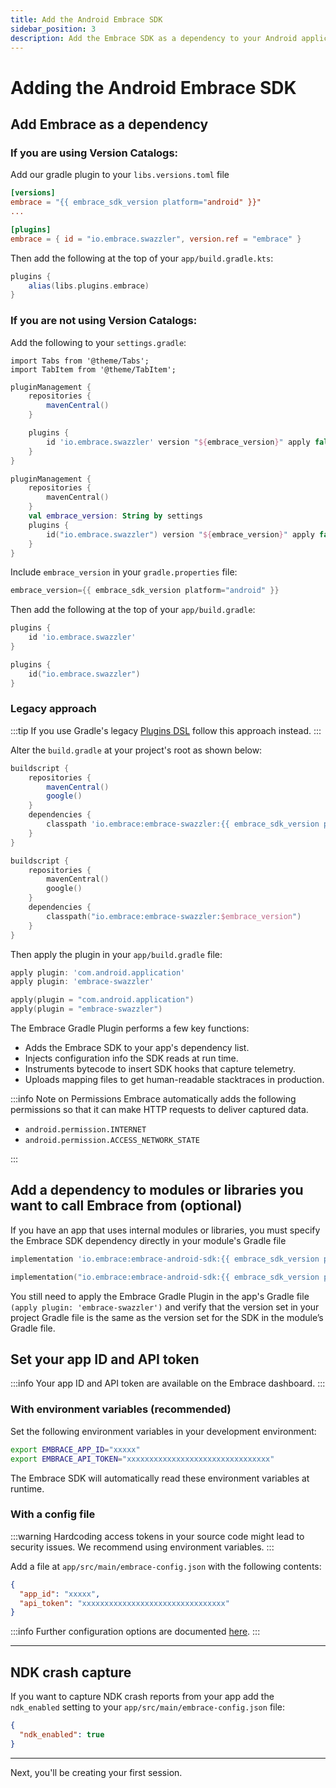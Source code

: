 ```yaml
---
title: Add the Android Embrace SDK
sidebar_position: 3
description: Add the Embrace SDK as a dependency to your Android application
---
```


# Adding the Android Embrace SDK

## Add Embrace as a dependency

### If you are using Version Catalogs:

Add our gradle plugin to your `libs.versions.toml` file

```toml
[versions]
embrace = "{{ embrace_sdk_version platform="android" }}"
...

[plugins]
embrace = { id = "io.embrace.swazzler", version.ref = "embrace" }
```

Then add the following at the top of your `app/build.gradle.kts`:

```groovy
plugins {
    alias(libs.plugins.embrace)
}
```

### If you are not using Version Catalogs:

Add the following to your `settings.gradle`:

```mdx-code-block
import Tabs from '@theme/Tabs';
import TabItem from '@theme/TabItem';
```

<Tabs groupId="android-language" queryString="android-language">
<TabItem value="groovy" label="Groovy">

```groovy
pluginManagement {
    repositories {
        mavenCentral()
    }

    plugins {
        id 'io.embrace.swazzler' version "${embrace_version}" apply false
    }
}
```

</TabItem>

<TabItem value="kotlin" label="Kotlin">

```kotlin
pluginManagement {
    repositories {
        mavenCentral()
    }
    val embrace_version: String by settings
    plugins {
        id("io.embrace.swazzler") version "${embrace_version}" apply false
    }
}
```

</TabItem>
</Tabs>

Include `embrace_version` in your `gradle.properties` file:

```groovy
embrace_version={{ embrace_sdk_version platform="android" }}
```

Then add the following at the top of your `app/build.gradle`:

<Tabs groupId="android-language" queryString="android-language">
<TabItem value="groovy" label="Groovy">

```groovy
plugins {
    id 'io.embrace.swazzler'
}
```

</TabItem>

<TabItem value="kotlin" label="Kotlin">

```kotlin
plugins {
    id("io.embrace.swazzler")
}
```

</TabItem>
</Tabs>

### Legacy approach

:::tip
If you use Gradle's legacy <a href="https://docs.gradle.org/current/userguide/plugins.html#sec:plugins_block" target="_blank">Plugins DSL</a> follow this approach instead.
:::

Alter the `build.gradle` at your project's root as shown below:

<Tabs groupId="android-language" queryString="android-language">
<TabItem value="groovy" label="Groovy">

```groovy
buildscript {
    repositories {
        mavenCentral()
        google()
    }
    dependencies {
        classpath 'io.embrace:embrace-swazzler:{{ embrace_sdk_version platform="android" }}'
    }
}
```

</TabItem>

<TabItem value="kotlin" label="Kotlin">

```kotlin
buildscript {
    repositories {
        mavenCentral()
        google()
    }
    dependencies {
        classpath("io.embrace:embrace-swazzler:$embrace_version")
    }
}
```

</TabItem>
</Tabs>

Then apply the plugin in your `app/build.gradle` file:

<Tabs groupId="android-language" queryString="android-language">
<TabItem value="groovy" label="Groovy">

```groovy
apply plugin: 'com.android.application'
apply plugin: 'embrace-swazzler'
```

</TabItem>

<TabItem value="kotlin" label="Kotlin">

```kotlin
apply(plugin = "com.android.application")
apply(plugin = "embrace-swazzler")
```

</TabItem>
</Tabs>

The Embrace Gradle Plugin performs a few key functions:
- Adds the Embrace SDK to your app's dependency list.
- Injects configuration info the SDK reads at run time.
- Instruments bytecode to insert SDK hooks that capture telemetry.
- Uploads mapping files to get human-readable stacktraces in production.

:::info Note on Permissions
Embrace automatically adds the following permissions so that it can make HTTP requests to deliver captured data.

- `android.permission.INTERNET`
- `android.permission.ACCESS_NETWORK_STATE`

:::

## Add a dependency to modules or libraries you want to call Embrace from (optional)

If you have an app that uses internal modules or libraries, you must specify the Embrace SDK dependency directly in your module's Gradle file

<Tabs groupId="android-language" queryString="android-language">
<TabItem value="groovy" label="Groovy">

```groovy
implementation 'io.embrace:embrace-android-sdk:{{ embrace_sdk_version platform="android" }}'
```

</TabItem>

<TabItem value="kotlin" label="Kotlin">

```kotlin
implementation("io.embrace:embrace-android-sdk:{{ embrace_sdk_version platform="android" }}")
```

</TabItem>
</Tabs>

You still need to apply the Embrace Gradle Plugin in the app's Gradle file `(apply plugin: 'embrace-swazzler')` and verify that the version set in your project Gradle file is the same as the version set for the SDK in the module’s Gradle file.

## Set your app ID and API token

:::info
Your app ID and API token are available on the Embrace dashboard.
:::

### With environment variables (recommended)

Set the following environment variables in your development environment:

```bash
export EMBRACE_APP_ID="xxxxx"
export EMBRACE_API_TOKEN="xxxxxxxxxxxxxxxxxxxxxxxxxxxxxxxx"
```

The Embrace SDK will automatically read these environment variables at runtime.

### With a config file

:::warning
Hardcoding access tokens in your source code might lead to security issues. We recommend using environment variables.
:::

Add a file at `app/src/main/embrace-config.json` with the following contents:

```json
{
  "app_id": "xxxxx",
  "api_token": "xxxxxxxxxxxxxxxxxxxxxxxxxxxxxxxx"
}
```

:::info
Further configuration options are documented [here](/android/features/configuration-file/).
:::

---

## NDK crash capture

If you want to capture NDK crash reports from your app add the `ndk_enabled` setting to your `app/src/main/embrace-config.json` file:

```json
{
  "ndk_enabled": true
}
```

---

Next, you'll be creating your first session.
